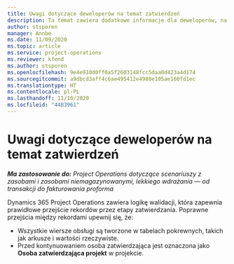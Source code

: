 ```yaml
---
title: Uwagi dotyczące deweloperów na temat zatwierdzeń
description: Ta temat zawiera dodatkowe informacje dla deweloperów, na temat pracy z zatwierdzaniem.
author: stsporen
manager: Annbe
ms.date: 11/09/2020
ms.topic: article
ms.service: project-operations
ms.reviewer: kfend
ms.author: stsporen
ms.openlocfilehash: 9e4e910d0ff0a5f2603148fcc5daa0d423a4d174
ms.sourcegitcommit: a9dbcd3aff4c6ae495412e4980e105ae160fd1ec
ms.translationtype: HT
ms.contentlocale: pl-PL
ms.lasthandoff: 11/10/2020
ms.locfileid: "4483961"
---
```

# <a name="developer-notes-for-approvals"></a>Uwagi dotyczące deweloperów na temat zatwierdzeń

_**Ma zastosowanie do:** Project Operations dotyczące scenariuszy z zasobami i zasobami niemagazynowanymi, lekkiego wdrażania — od transakcji do fakturowania proforma_

Dynamics 365 Project Operations zawiera logikę walidacji, która zapewnia prawidłowe przejście rekordów przez etapy zatwierdzania. Poprawne przejścia między rekordami upewnij się, że: 

  - Wszystkie wiersze obsługi są tworzone w tabelach pokrewnych, takich jak arkusze i wartości rzeczywiste.
  - Przed kontynuowaniem osoba zatwierdzająca jest oznaczona jako **Osoba zatwierdzająca projekt** w projekcie.
